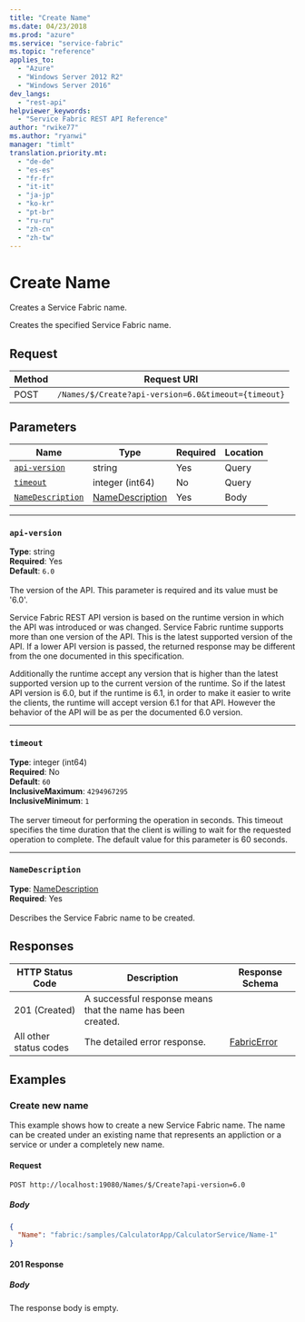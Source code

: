 ```yaml
---
title: "Create Name"
ms.date: 04/23/2018
ms.prod: "azure"
ms.service: "service-fabric"
ms.topic: "reference"
applies_to: 
  - "Azure"
  - "Windows Server 2012 R2"
  - "Windows Server 2016"
dev_langs: 
  - "rest-api"
helpviewer_keywords: 
  - "Service Fabric REST API Reference"
author: "rwike77"
ms.author: "ryanwi"
manager: "timlt"
translation.priority.mt: 
  - "de-de"
  - "es-es"
  - "fr-fr"
  - "it-it"
  - "ja-jp"
  - "ko-kr"
  - "pt-br"
  - "ru-ru"
  - "zh-cn"
  - "zh-tw"
---
```

# Create Name
Creates a Service Fabric name.

Creates the specified Service Fabric name.

## Request
| Method | Request URI |
| ------ | ----------- |
| POST | `/Names/$/Create?api-version=6.0&timeout={timeout}` |


## Parameters
| Name | Type | Required | Location |
| --- | --- | --- | --- |
| [`api-version`](#api-version) | string | Yes | Query |
| [`timeout`](#timeout) | integer (int64) | No | Query |
| [`NameDescription`](#namedescription) | [NameDescription](sfclient-v62-model-namedescription.md) | Yes | Body |

____
### `api-version`
__Type__: string <br/>
__Required__: Yes<br/>
__Default__: `6.0` <br/>
<br/>
The version of the API. This parameter is required and its value must be '6.0'.

Service Fabric REST API version is based on the runtime version in which the API was introduced or was changed. Service Fabric runtime supports more than one version of the API. This is the latest supported version of the API. If a lower API version is passed, the returned response may be different from the one documented in this specification.

Additionally the runtime accept any version that is higher than the latest supported version up to the current version of the runtime. So if the latest API version is 6.0, but if the runtime is 6.1, in order to make it easier to write the clients, the runtime will accept version 6.1 for that API. However the behavior of the API will be as per the documented 6.0 version.


____
### `timeout`
__Type__: integer (int64) <br/>
__Required__: No<br/>
__Default__: `60` <br/>
__InclusiveMaximum__: `4294967295` <br/>
__InclusiveMinimum__: `1` <br/>
<br/>
The server timeout for performing the operation in seconds. This timeout specifies the time duration that the client is willing to wait for the requested operation to complete. The default value for this parameter is 60 seconds.

____
### `NameDescription`
__Type__: [NameDescription](sfclient-v62-model-namedescription.md) <br/>
__Required__: Yes<br/>
<br/>
Describes the Service Fabric name to be created.

## Responses

| HTTP Status Code | Description | Response Schema |
| --- | --- | --- |
| 201 (Created) | A successful response means that the name has been created.<br/> |  |
| All other status codes | The detailed error response.<br/> | [FabricError](sfclient-v62-model-fabricerror.md) |

## Examples

### Create new name

This example shows how to create a new Service Fabric name. The name can be created under an existing name that represents an appliction or a service or under a completely new name.

#### Request
```
POST http://localhost:19080/Names/$/Create?api-version=6.0
```

##### Body
```json
{
  "Name": "fabric:/samples/CalculatorApp/CalculatorService/Name-1"
}
```

#### 201 Response
##### Body
The response body is empty.